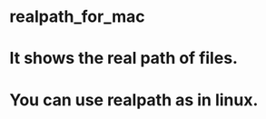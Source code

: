 realpath_for_mac
================
# It shows the real path of files.
# You can use realpath as in linux.
